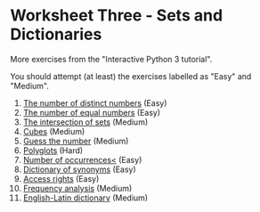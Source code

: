 # Worksheet Three - Sets and Dictionaries

More exercises from the "Interactive Python 3 tutorial". 

You should attempt (at least) the exercises labelled as "Easy" and "Medium".

1. [The number of distinct numbers](https://snakify.org/lessons/sets/problems/number_of_unique/) (Easy)
2. [The number of equal numbers](https://snakify.org/lessons/sets/problems/number_of_coincidental/) (Easy)
3. [The intersection of sets](https://snakify.org/lessons/sets/problems/sets_intersection/) (Medium)
4. [Cubes](https://snakify.org/lessons/sets/problems/cubes/) (Medium)
5. [Guess the number](https://snakify.org/lessons/sets/problems/guess_number/) (Medium)
6. [Polyglots](https://snakify.org/lessons/sets/problems/polyglots/) (Hard)
7. [Number of occurrences<](https://snakify.org/lessons/dictionaries_dicts/problems/number_of_occurrences_before/) (Easy)
8. [Dictionary of synonyms](https://snakify.org/lessons/dictionaries_dicts/problems/synonym_dictionary/) (Easy)
9. [Access rights](https://snakify.org/lessons/dictionaries_dicts/problems/permissions/) (Easy)
10. [Frequency analysis](https://snakify.org/lessons/dictionaries_dicts/problems/frequency_analysis/) (Medium)
11. [English-Latin dictionary](https://snakify.org/lessons/dictionaries_dicts/problems/english_latin_dict/) (Medium)
